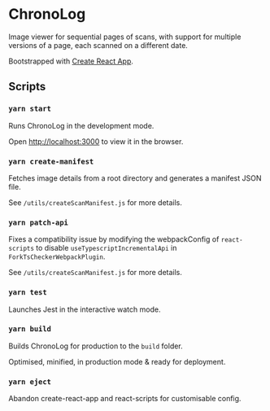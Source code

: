 # ChronoLog

Image viewer for sequential pages of scans, with support for multiple versions of a page, each scanned on a different date.

Bootstrapped with [Create React App](https://github.com/facebook/create-react-app).

## Scripts

### `yarn start`

Runs ChronoLog in the development mode.

Open [http://localhost:3000](http://localhost:3000) to view it in the browser.

### `yarn create-manifest`

Fetches image details from a root directory and generates a manifest JSON file.

See `/utils/createScanManifest.js` for more details.

### `yarn patch-api`

Fixes a compatibility issue by modifying the webpackConfig of `react-scripts` to disable `useTypescriptIncrementalApi` in `ForkTsCheckerWebpackPlugin`.

See `/utils/createScanManifest.js` for more details.

### `yarn test`

Launches Jest in the interactive watch mode.

### `yarn build`

Builds ChronoLog for production to the `build` folder.

Optimised, minified, in production mode & ready for deployment.

### `yarn eject`

Abandon create-react-app and react-scripts for customisable config. 
